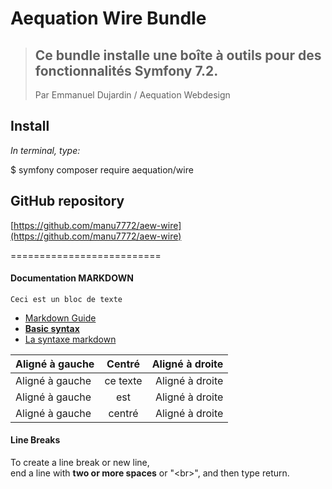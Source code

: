 # Aequation Wire Bundle

> Ce bundle installe une boîte à outils pour des fonctionnalités **Symfony 7.2**.
> -
> Par Emmanuel Dujardin / Aequation Webdesign

## Install

*In terminal, type:*

$ symfony composer require aequation/wire

## GitHub repository

[https://github.com/manu7772/aew-wire](https://github.com/manu7772/aew-wire)


==========================

#### Documentation MARKDOWN


```
Ceci est un bloc de texte
```

- [Markdown Guide](https://www.markdownguide.org/)
- [**Basic syntax**](https://www.markdownguide.org/basic-syntax/)
- [La syntaxe markdown](https://docs.framasoft.org/fr/grav/markdown.html)


| Aligné à gauche  | Centré          | Aligné à droite |
| :--------------- |:---------------:| ---------------:|
| Aligné à gauche  | ce texte        | Aligné à droite |
| Aligné à gauche  | est             | Aligné à droite |
| Aligné à gauche  | centré          | Aligné à droite |

#### Line Breaks
To create a line break or new line,<br>
end a line with **two or more spaces** or "&lt;br&gt;", and then type return.

